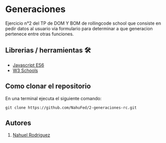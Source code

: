 # Generaciones
Ejercicio n°2 del TP de DOM Y BOM de rollingcode school que consiste en pedir datos al usuario via formulario para determinar a que generacion pertenece entre otras funciones. 
## Librerias / herramientas 🛠

- [Javascript ES6](https://262.ecma-international.org/6.0/)
- [W3 Schools](https://www.w3schools.com/js/)


 
## Como clonar el repositorio
En una terminal ejecuta el siguiente comando:

```
git clone https://github.com/NahuFed/2-generaciones-rc.git

```

## Autores

1. [Nahuel Rodriguez](https://github.com/NahuFed/)
